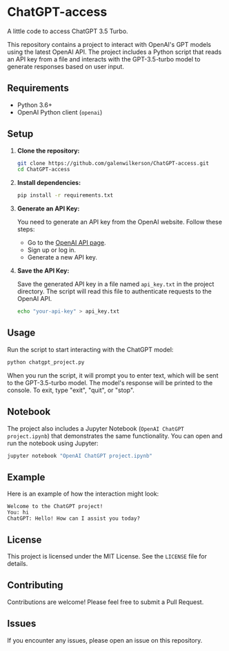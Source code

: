 # ChatGPT-access
A little code to access ChatGPT 3.5 Turbo.

This repository contains a project to interact with OpenAI's GPT models using the latest OpenAI API. The project includes a Python script that reads an API key from a file and interacts with the GPT-3.5-turbo model to generate responses based on user input.

## Requirements

- Python 3.6+
- OpenAI Python client (`openai`)

## Setup

1. **Clone the repository:**
   ```sh
   git clone https://github.com/galenwilkerson/ChatGPT-access.git
   cd ChatGPT-access
   ```

2. **Install dependencies:**
   ```sh
   pip install -r requirements.txt
   ```

3. **Generate an API Key:**

   You need to generate an API key from the OpenAI website. Follow these steps:

   - Go to the [OpenAI API page](https://beta.openai.com/signup/).
   - Sign up or log in.
   - Generate a new API key.

4. **Save the API Key:**

   Save the generated API key in a file named `api_key.txt` in the project directory. The script will read this file to authenticate requests to the OpenAI API.

   ```sh
   echo "your-api-key" > api_key.txt
   ```

## Usage

Run the script to start interacting with the ChatGPT model:

```sh
python chatgpt_project.py
```

When you run the script, it will prompt you to enter text, which will be sent to the GPT-3.5-turbo model. The model's response will be printed to the console. To exit, type "exit", "quit", or "stop".

## Notebook

The project also includes a Jupyter Notebook (`OpenAI ChatGPT project.ipynb`) that demonstrates the same functionality. You can open and run the notebook using Jupyter:

```sh
jupyter notebook "OpenAI ChatGPT project.ipynb"
```

## Example

Here is an example of how the interaction might look:

```
Welcome to the ChatGPT project!
You: hi
ChatGPT: Hello! How can I assist you today?
```

## License

This project is licensed under the MIT License. See the `LICENSE` file for details.

## Contributing

Contributions are welcome! Please feel free to submit a Pull Request.

## Issues

If you encounter any issues, please open an issue on this repository.
